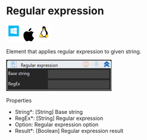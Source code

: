 # Regular expression

![](<../../../../.gitbook/assets/image (238).png>)

Element that applies regular expression to given string.

![](<../../../../.gitbook/assets/image (177).png>)

Properties

* String\*: \[String] Base string
* RegEx\*: \[String] Regular expression
* Option: Regular expression option
* Result\*: \[Boolean] Regular expression result
